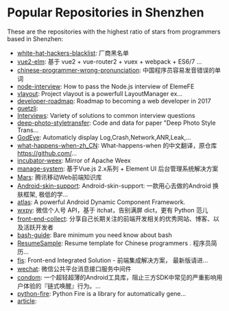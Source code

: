 # Popular Repositories in Shenzhen

These are the repositories with the highest ratio of stars from programmers based in Shenzhen:

- [white-hat-hackers-blacklist](https://github.com/shengxinjing/white-hat-hackers-blacklist): 厂商黑名单
- [vue2-elm](https://github.com/bailicangdu/vue2-elm): 基于 vue2 + vue-router2 + vuex + webpack + ES6/7 ...
- [chinese-programmer-wrong-pronunciation](https://github.com/shimohq/chinese-programmer-wrong-pronunciation): 中国程序员容易发音错误的单词
- [node-interview](https://github.com/ElemeFE/node-interview): How to pass the Node.js interview of ElemeFE
- [vlayout](https://github.com/alibaba/vlayout): Project vlayout is a powerfull LayoutManager ex...
- [developer-roadmap](https://github.com/kamranahmedse/developer-roadmap): Roadmap to becoming a web developer in 2017
- [guetzli](https://github.com/google/guetzli): 
- [Interviews](https://github.com/kdn251/Interviews): Variety of solutions to common interview questions
- [deep-photo-styletransfer](https://github.com/luanfujun/deep-photo-styletransfer): Code and data for paper "Deep Photo Style Trans...
- [GodEye](https://github.com/zixun/GodEye): Automaticly display Log,Crash,Network,ANR,Leak,...
- [what-happens-when-zh_CN](https://github.com/skyline75489/what-happens-when-zh_CN): What-happens-when 的中文翻译，原仓库 https://github.com/...
- [incubator-weex](https://github.com/apache/incubator-weex): Mirror of Apache Weex
- [manage-system](https://github.com/lin-xin/manage-system): 基于Vue.js 2.x系列 + Element UI 后台管理系统解决方案
- [Mars](https://github.com/AlloyTeam/Mars): 腾讯移动Web前端知识库
- [Android-skin-support](https://github.com/ximsfei/Android-skin-support): Android-skin-support: 一款用心去做的Android 换肤框架, 极低的学...
- [atlas](https://github.com/alibaba/atlas): A powerful Android Dynamic Component Framework.
- [wxpy](https://github.com/youfou/wxpy): 微信个人号 API，基于 itchat，告别满屏 dict，更有 Python 范儿
- [front-end-collect](https://github.com/foru17/front-end-collect): 分享自己长期关注的前端开发相关的优秀网站、博客、以及活跃开发者
- [bash-guide](https://github.com/Idnan/bash-guide): Bare minimum you need know about bash
- [ResumeSample](https://github.com/geekcompany/ResumeSample): Resume template for Chinese programmers . 程序员简历...
- [fis](https://github.com/fex-team/fis): Front-end Integrated Solution - 前端集成解决方案， 最新版请进...
- [wechat](https://github.com/node-webot/wechat): 微信公共平台消息接口服务中间件
- [condom](https://github.com/oasisfeng/condom): 一个超轻超薄的Android工具库，阻止三方SDK中常见的严重影响用户体验的『链式唤醒』行为。...
- [python-fire](https://github.com/google/python-fire): Python Fire is a library for automatically gene...
- [article](https://github.com/amfe/article): 
